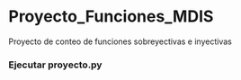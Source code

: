 # Proyecto_Funciones_MDIS
Proyecto de conteo de funciones sobreyectivas e inyectivas

### Ejecutar proyecto.py

